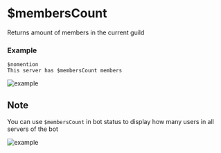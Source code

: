 # $membersCount
Returns amount of members in the current guild


### Example 
```
$nomention
This server has $membersCount members 
```

![example](https://user-images.githubusercontent.com/70468667/219971581-9eca0e8e-0b85-4ee3-b5e1-42b4fae2178a.jpg)


## Note
You can use `$membersCount` in bot status to display how many users in all servers of the bot

![example](https://user-images.githubusercontent.com/70468667/219971617-d3cd270f-792a-415b-b9de-2651fc9d7f08.jpg)

